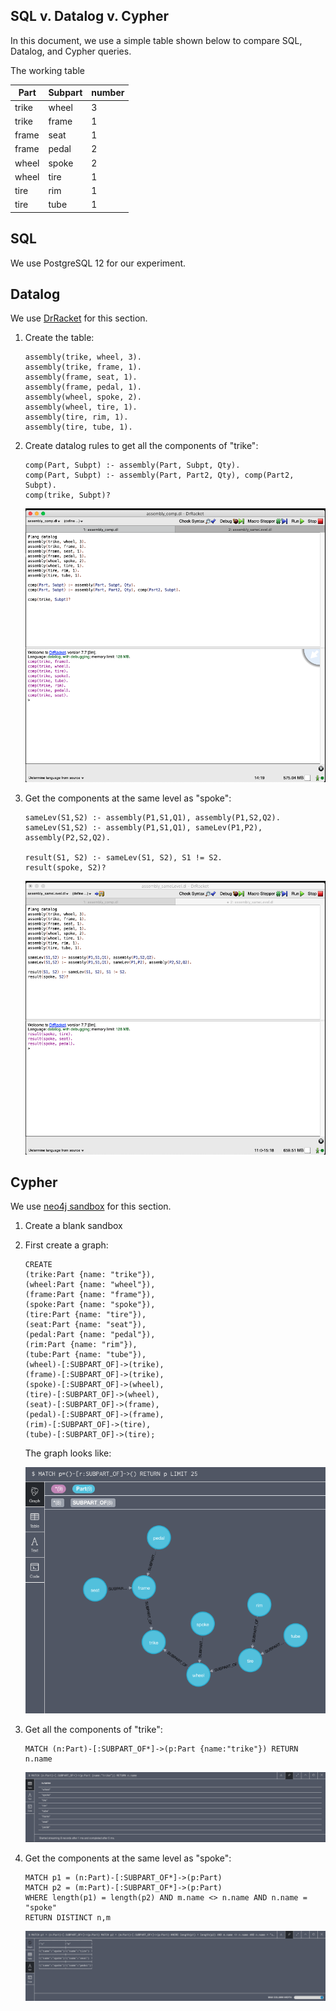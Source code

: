 ## SQL v. Datalog v. Cypher

In this document, we use a simple table shown below to compare
SQL, Datalog, and Cypher queries.

The working table

| Part  | Subpart | number |
|-------|---------|--------|
| trike | wheel   |  3     |
| trike | frame   | 1      |
| frame | seat    | 1      |
| frame | pedal   | 2      |
| wheel | spoke   | 2      |
| wheel | tire    | 1      |
| tire  | rim     | 1      |
| tire  | tube    | 1      |

## SQL

We use PostgreSQL 12 for our experiment. 


## Datalog

We use [DrRacket](https://docs.racket-lang.org/datalog/Tutorial.html?q=datalog) for this section.

1. Create the table:

    ```racket-lang
    assembly(trike, wheel, 3).
    assembly(trike, frame, 1).
    assembly(frame, seat, 1).
    assembly(frame, pedal, 1).
    assembly(wheel, spoke, 2).
    assembly(wheel, tire, 1).
    assembly(tire, rim, 1).
    assembly(tire, tube, 1).
    ```
    
1. Create datalog rules to get all the components of "trike":

    ```racket-lang
    comp(Part, Subpt) :- assembly(Part, Subpt, Qty).
    comp(Part, Subpt) :- assembly(Part, Part2, Qty), comp(Part2, Subpt).
    comp(trike, Subpt)?
    ```
    
   ![result](img/assembly_comp_datalog.png)


1. Get the components at the same level as "spoke":

    ```racket-lang
    sameLev(S1,S2) :- assembly(P1,S1,Q1), assembly(P1,S2,Q2).
    sameLev(S1,S2) :- assembly(P1,S1,Q1), sameLev(P1,P2), assembly(P2,S2,Q2).
    
    result(S1, S2) :- sameLev(S1, S2), S1 != S2.
    result(spoke, S2)?
    ```
    
    ![result](img/assembly_same_level_datalog.png)


## Cypher

We use [neo4j sandbox](https://sandbox.neo4j.com/) for this section.


1. Create a blank sandbox
1. First create a graph:

    ```Cypher
    CREATE 
    (trike:Part {name: "trike"}),
    (wheel:Part {name: "wheel"}),
    (frame:Part {name: "frame"}),
    (spoke:Part {name: "spoke"}),
    (tire:Part {name: "tire"}),
    (seat:Part {name: "seat"}),
    (pedal:Part {name: "pedal"}),
    (rim:Part {name: "rim"}),
    (tube:Part {name: "tube"}),
    (wheel)-[:SUBPART_OF]->(trike),
    (frame)-[:SUBPART_OF]->(trike),
    (spoke)-[:SUBPART_OF]->(wheel),
    (tire)-[:SUBPART_OF]->(wheel),
    (seat)-[:SUBPART_OF]->(frame),
    (pedal)-[:SUBPART_OF]->(frame),
    (rim)-[:SUBPART_OF]->(tire),
    (tube)-[:SUBPART_OF]->(tire);
    ```
    
    The graph looks like:
    
    ![graph](img/assembly_graph_cypher.png)

1. Get all the components of "trike":

    ```Cypher
    MATCH (n:Part)-[:SUBPART_OF*]->(p:Part {name:"trike"}) RETURN n.name
    ```
    
   ![result](img/assembly_comp_cypher.png)

1. Get the components at the same level as "spoke":

    ```Cypher
    MATCH p1 = (n:Part)-[:SUBPART_OF*]->(p:Part)
    MATCH p2 = (m:Part)-[:SUBPART_OF*]->(p:Part)
    WHERE length(p1) = length(p2) AND m.name <> n.name AND n.name = "spoke"
    RETURN DISTINCT n,m
    ```
    
    ![result](img/assembly_same_level_cypher.png)
